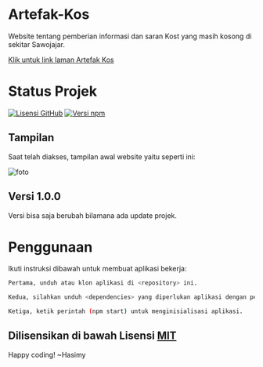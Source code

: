 # Artefak-Kos
Website tentang pemberian informasi dan saran Kost yang masih kosong di sekitar Sawojajar.

[Klik untuk link laman Artefak Kos](https://artefak-kost.herokuapp.com/)

# Status Projek

[![Lisensi GitHub](https://img.shields.io/badge/License-MIT-yellow.svg)](https://raw.githubusercontent.com/hasimy-as/Artefak-Kos/master/LICENSE)
[![Versi npm](https://img.shields.io/npm/v/npm.svg)](https://www.npmjs.com/)

## Tampilan
Saat telah diakses, tampilan awal website yaitu seperti ini:

![foto](docs/webView)

## Versi 1.0.0

Versi bisa saja berubah bilamana ada update projek.

# Penggunaan

Ikuti instruksi dibawah untuk membuat aplikasi bekerja:

```sh
Pertama, unduh atau klon aplikasi di <repository> ini.

Kedua, silahkan unduh <dependencies> yang diperlukan aplikasi dengan perintah (npm install --save) di CLI anda.

Ketiga, ketik perintah (npm start) untuk menginisialisasi aplikasi.

```

## Dilisensikan di bawah Lisensi [MIT](https://raw.githubusercontent.com/hasimy-as/Artefak-Kos/master/LICENSE)

Happy coding!
~Hasimy
